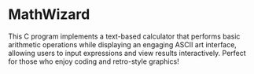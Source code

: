 # MathWizard
This C program implements a text-based calculator that performs basic arithmetic operations while displaying an engaging ASCII art interface, allowing users to input expressions and view results interactively. Perfect for those who enjoy coding and retro-style graphics!

